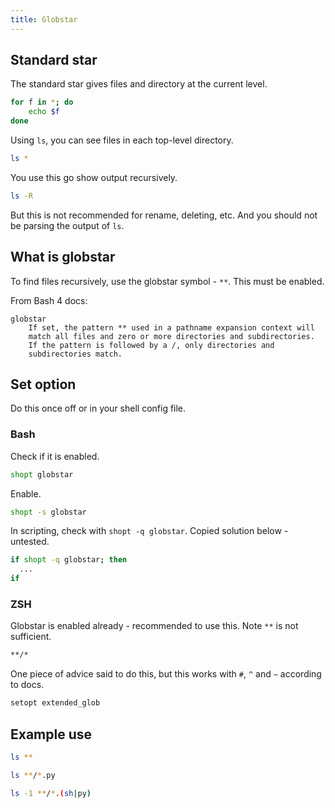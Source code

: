 ```yaml
---
title: Globstar
---
```


## Standard star


The standard star gives files and directory at the current level.

```sh
for f in *; do
    echo $f
done
```

Using `ls`, you can see files in each top-level directory.

```sh
ls *
```

You use this go show output recursively.

```sh
ls -R
```

But this is not recommended for rename, deleting, etc. And you should not be parsing the output of `ls`.


## What is globstar

To find files recursively, use the globstar symbol - `**`. This must be enabled.

From Bash 4 docs:

```
globstar
    If set, the pattern ** used in a pathname expansion context will
    match all files and zero or more directories and subdirectories.
    If the pattern is followed by a /, only directories and
    subdirectories match.
```


## Set option

Do this once off or in your shell config file.

### Bash

Check if it is enabled.

```sh
shopt globstar
```

Enable.

```sh
shopt -s globstar
```

In scripting, check with `shopt -q globstar`. Copied solution below - untested.


```sh
if shopt -q globstar; then
  ...
if
```

### ZSH


Globstar is enabled already - recommended to use this. Note `**` is not sufficient.

```sh
**/*
```


One piece of advice said to do this, but this works with `#`, `^` and `~` according to docs.

```sh
setopt extended_glob
```


## Example use

```sh
ls **
```

```sh
ls **/*.py
```

```sh
ls -1 **/*.(sh|py)
```
